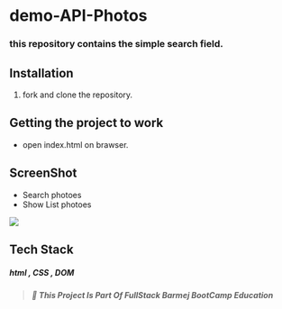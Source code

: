 # demo-API-Photos

### this repository contains the simple search field.

## Installation

1. fork and clone the repository.

## Getting the project to work

-  open index.html on brawser.

## ScreenShot

- Search photoes
- Show List photoes

<a href='https://imgflip.com/gif/4jrwga' ><img src='https://imgflip.com/gif/4jrwga'></a>
## Tech Stack

##### html , CSS , DOM

> ##### :red_circle: This Project Is Part Of FullStack Barmej BootCamp Education
